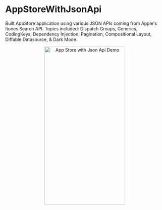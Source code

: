 # AppStoreWithJsonApi
Built AppStore application using various JSON APIs coming from Apple's Itunes Search API. Topics included: Dispatch Groups, Generics, CodingKeys, Dependency Injection, Pagination, Compositional Layout, Diffable Datasource, & Dark Mode.

<p align="center">
  <img src="AppStoreWithJsonApi.gif" width="256" height="500" title="App Store with Json Api Demo">
</p>
